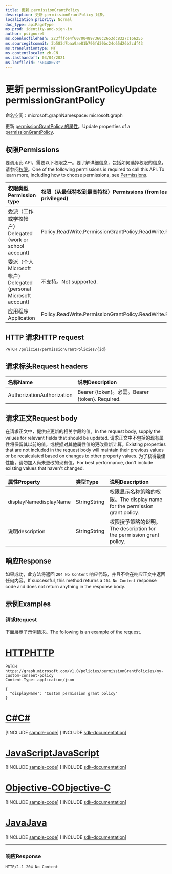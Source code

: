 ```yaml
---
title: 更新 permissionGrantPolicy
description: 更新 permissionGrantPolicy 对象。
localization_priority: Normal
doc_type: apiPageType
ms.prod: identity-and-sign-in
author: psignoret
ms.openlocfilehash: 223fffce4f607004897360c2653dc8327c166255
ms.sourcegitcommit: 3b583d7baa9ae81b796fd30bc24c65d26b2cdf43
ms.translationtype: MT
ms.contentlocale: zh-CN
ms.lasthandoff: 03/04/2021
ms.locfileid: "50448073"
---
```

# <a name="update-permissiongrantpolicy"></a><span data-ttu-id="fafbb-103">更新 permissionGrantPolicy</span><span class="sxs-lookup"><span data-stu-id="fafbb-103">Update permissionGrantPolicy</span></span>

<span data-ttu-id="fafbb-104">命名空间：microsoft.graph</span><span class="sxs-lookup"><span data-stu-id="fafbb-104">Namespace: microsoft.graph</span></span>

<span data-ttu-id="fafbb-105">更新  [permissionGrantPolicy 的属性](../resources/permissiongrantpolicy.md)。</span><span class="sxs-lookup"><span data-stu-id="fafbb-105">Update properties of a  [permissionGrantPolicy](../resources/permissiongrantpolicy.md).</span></span>

## <a name="permissions"></a><span data-ttu-id="fafbb-106">权限</span><span class="sxs-lookup"><span data-stu-id="fafbb-106">Permissions</span></span>

<span data-ttu-id="fafbb-p101">要调用此 API，需要以下权限之一。要了解详细信息，包括如何选择权限的信息，请参阅[权限](/graph/permissions-reference)。</span><span class="sxs-lookup"><span data-stu-id="fafbb-p101">One of the following permissions is required to call this API. To learn more, including how to choose permissions, see [Permissions](/graph/permissions-reference).</span></span>

| <span data-ttu-id="fafbb-109">权限类型</span><span class="sxs-lookup"><span data-stu-id="fafbb-109">Permission type</span></span>                        | <span data-ttu-id="fafbb-110">权限（从最低特权到最高特权）</span><span class="sxs-lookup"><span data-stu-id="fafbb-110">Permissions (from least to most privileged)</span></span> |
|:---------------------------------------|:--------------------------------------------|
| <span data-ttu-id="fafbb-111">委派（工作或学校帐户）</span><span class="sxs-lookup"><span data-stu-id="fafbb-111">Delegated (work or school account)</span></span>     | <span data-ttu-id="fafbb-112">Policy.ReadWrite.PermissionGrant</span><span class="sxs-lookup"><span data-stu-id="fafbb-112">Policy.ReadWrite.PermissionGrant</span></span> |
| <span data-ttu-id="fafbb-113">委派（个人 Microsoft 帐户）</span><span class="sxs-lookup"><span data-stu-id="fafbb-113">Delegated (personal Microsoft account)</span></span> | <span data-ttu-id="fafbb-114">不支持。</span><span class="sxs-lookup"><span data-stu-id="fafbb-114">Not supported.</span></span> |
| <span data-ttu-id="fafbb-115">应用程序</span><span class="sxs-lookup"><span data-stu-id="fafbb-115">Application</span></span>                            | <span data-ttu-id="fafbb-116">Policy.ReadWrite.PermissionGrant</span><span class="sxs-lookup"><span data-stu-id="fafbb-116">Policy.ReadWrite.PermissionGrant</span></span> |

## <a name="http-request"></a><span data-ttu-id="fafbb-117">HTTP 请求</span><span class="sxs-lookup"><span data-stu-id="fafbb-117">HTTP request</span></span>

<!-- { "blockType": "ignored" } -->

```http
PATCH /policies/permissionGrantPolicies/{id}
```

## <a name="request-headers"></a><span data-ttu-id="fafbb-118">请求标头</span><span class="sxs-lookup"><span data-stu-id="fafbb-118">Request headers</span></span>

| <span data-ttu-id="fafbb-119">名称</span><span class="sxs-lookup"><span data-stu-id="fafbb-119">Name</span></span>           | <span data-ttu-id="fafbb-120">说明</span><span class="sxs-lookup"><span data-stu-id="fafbb-120">Description</span></span>                |
|:---------------|:---------------------------|
| <span data-ttu-id="fafbb-121">Authorization</span><span class="sxs-lookup"><span data-stu-id="fafbb-121">Authorization</span></span>  | <span data-ttu-id="fafbb-p102">Bearer {token}。必需。</span><span class="sxs-lookup"><span data-stu-id="fafbb-p102">Bearer {token}. Required.</span></span>  |

## <a name="request-body"></a><span data-ttu-id="fafbb-124">请求正文</span><span class="sxs-lookup"><span data-stu-id="fafbb-124">Request body</span></span>

<span data-ttu-id="fafbb-125">在请求正文中，提供应更新的相关字段的值。</span><span class="sxs-lookup"><span data-stu-id="fafbb-125">In the request body, supply the values for relevant fields that should be updated.</span></span> <span data-ttu-id="fafbb-126">请求正文中不包括的现有属性将保留其以前的值，或根据对其他属性值的更改重新计算。</span><span class="sxs-lookup"><span data-stu-id="fafbb-126">Existing properties that are not included in the request body will maintain their previous values or be recalculated based on changes to other property values.</span></span> <span data-ttu-id="fafbb-127">为了获得最佳性能，请勿加入尚未更改的现有值。</span><span class="sxs-lookup"><span data-stu-id="fafbb-127">For best performance, don't include existing values that haven't changed.</span></span>

| <span data-ttu-id="fafbb-128">属性</span><span class="sxs-lookup"><span data-stu-id="fafbb-128">Property</span></span>     | <span data-ttu-id="fafbb-129">类型</span><span class="sxs-lookup"><span data-stu-id="fafbb-129">Type</span></span> |<span data-ttu-id="fafbb-130">说明</span><span class="sxs-lookup"><span data-stu-id="fafbb-130">Description</span></span>|
|:---------------|:--------|:----------|
| <span data-ttu-id="fafbb-131">displayName</span><span class="sxs-lookup"><span data-stu-id="fafbb-131">displayName</span></span> | <span data-ttu-id="fafbb-132">String</span><span class="sxs-lookup"><span data-stu-id="fafbb-132">String</span></span> |<span data-ttu-id="fafbb-133">权限显示名称策略的权限。</span><span class="sxs-lookup"><span data-stu-id="fafbb-133">The display name for the permission grant policy.</span></span>|
| <span data-ttu-id="fafbb-134">说明</span><span class="sxs-lookup"><span data-stu-id="fafbb-134">description</span></span> |<span data-ttu-id="fafbb-135">String</span><span class="sxs-lookup"><span data-stu-id="fafbb-135">String</span></span>| <span data-ttu-id="fafbb-136">权限授予策略的说明。</span><span class="sxs-lookup"><span data-stu-id="fafbb-136">The description for the permission grant policy.</span></span>|

## <a name="response"></a><span data-ttu-id="fafbb-137">响应</span><span class="sxs-lookup"><span data-stu-id="fafbb-137">Response</span></span>

<span data-ttu-id="fafbb-138">如果成功，此方法将返回 `204 No Content` 响应代码，并且不会在响应正文中返回任何内容。</span><span class="sxs-lookup"><span data-stu-id="fafbb-138">If successful, this method returns a `204 No Content` response code and does not return anything in the response body.</span></span>

## <a name="examples"></a><span data-ttu-id="fafbb-139">示例</span><span class="sxs-lookup"><span data-stu-id="fafbb-139">Examples</span></span>

### <a name="request"></a><span data-ttu-id="fafbb-140">请求</span><span class="sxs-lookup"><span data-stu-id="fafbb-140">Request</span></span>

<span data-ttu-id="fafbb-141">下面展示了示例请求。</span><span class="sxs-lookup"><span data-stu-id="fafbb-141">The following is an example of the request.</span></span>


# <a name="http"></a>[<span data-ttu-id="fafbb-142">HTTP</span><span class="sxs-lookup"><span data-stu-id="fafbb-142">HTTP</span></span>](#tab/http)
<!-- {
  "blockType": "request",
  "name": "update_permissiongrantpolicy"
}-->

```http
PATCH https://graph.microsoft.com/v1.0/policies/permissionGrantPolicies/my-custom-consent-policy
Content-Type: application/json

{
  "displayName": "Custom permission grant policy"
}
```
# <a name="c"></a>[<span data-ttu-id="fafbb-143">C#</span><span class="sxs-lookup"><span data-stu-id="fafbb-143">C#</span></span>](#tab/csharp)
[!INCLUDE [sample-code](../includes/snippets/csharp/update-permissiongrantpolicy-csharp-snippets.md)]
[!INCLUDE [sdk-documentation](../includes/snippets/snippets-sdk-documentation-link.md)]

# <a name="javascript"></a>[<span data-ttu-id="fafbb-144">JavaScript</span><span class="sxs-lookup"><span data-stu-id="fafbb-144">JavaScript</span></span>](#tab/javascript)
[!INCLUDE [sample-code](../includes/snippets/javascript/update-permissiongrantpolicy-javascript-snippets.md)]
[!INCLUDE [sdk-documentation](../includes/snippets/snippets-sdk-documentation-link.md)]

# <a name="objective-c"></a>[<span data-ttu-id="fafbb-145">Objective-C</span><span class="sxs-lookup"><span data-stu-id="fafbb-145">Objective-C</span></span>](#tab/objc)
[!INCLUDE [sample-code](../includes/snippets/objc/update-permissiongrantpolicy-objc-snippets.md)]
[!INCLUDE [sdk-documentation](../includes/snippets/snippets-sdk-documentation-link.md)]

# <a name="java"></a>[<span data-ttu-id="fafbb-146">Java</span><span class="sxs-lookup"><span data-stu-id="fafbb-146">Java</span></span>](#tab/java)
[!INCLUDE [sample-code](../includes/snippets/java/update-permissiongrantpolicy-java-snippets.md)]
[!INCLUDE [sdk-documentation](../includes/snippets/snippets-sdk-documentation-link.md)]

---


### <a name="response"></a><span data-ttu-id="fafbb-147">响应</span><span class="sxs-lookup"><span data-stu-id="fafbb-147">Response</span></span>

<!-- {
  "blockType": "response",
  "truncated": true,
  "@odata.type": "microsoft.graph.permissionGrantPolicy",
  "isCollection": false
} -->

```http
HTTP/1.1 204 No Content
```
